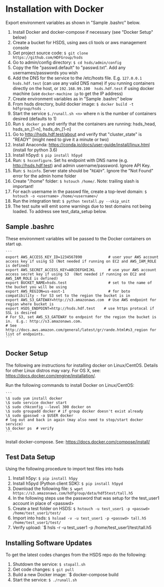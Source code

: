 Installation with Docker
========================

Export environment variables as shown in "Sample .bashrc" below.

1. Install Docker and docker-compose if necessary (see "Docker Setup" below)
2. Create a bucket for HSDS, using aws cli tools or aws management console
3. Get project source code: `$ git clone https://github.com/HDFGroup/hsds`
4. Go to admin/config directory: `$ cd hsds/admin/config`
5. Copy the file "passwd.default" to "passwd.txt".  Add any usernames/passwords you wish
6. Add the DNS for the service to the /etc/hosts file.  E.g. `127.0.0.1  hsds.hdf.test` (can use any valid DNS name) if you running containers directly on the host, or `192.168.99.100  hsds.hdf.test` if using docker machine (use `docker-machine ip` to get the IP address)
7. Create environment variables as in "Sample .bashrc" below
8. From hsds directory, build docker image:  `$ docker build -t hdfgroup/hsds .`
9. Start the service `$./runall.sh <n>` where n is the number of containers desired (defaults to 1)
10. Run `$ docker ps` and verify that the containers are running: hsds_head, hsds_sn_[1-n], hsds_dn_[1-n]
11. Go to <http://hsds.hdf.test/about> and verify that "cluster_state" is "READY" (might need to give it a minute or two)
12. Install Anaconda: <https://conda.io/docs/user-guide/install/linux.html>  (install for python 3.6)
13. Install h5pyd: `$ pip install h5pyd`
14. Run: `$ hsconfigure`.  Set hs endpoint with DNS name (e.g. <http://hsds.hdf.test>) and admin username/password.  Ignore API Key.
15. Run: `$ hsinfo`.  Server state should be "`READY`".  Ignore the "Not Found" error for the admin home folder
16. Create "/home" folder: `$ hstouch /home/`.  Note: trailing slash is important!
17. For each username in the passwd file, create a top-level domain: `$ hstouch -o <username> /home/<username>/`
18. Run the integration test: `$ python testall.py --skip_unit`
19. The test suite will emit some warnings due to test domains not being loaded.  To address see test_data_setup below.

Sample .bashrc
--------------

These environment variables will be passed to the Docker containers on start up.

    ```
    export AWS_ACCESS_KEY_ID=1234567890            # user your AWS account access key if using S3 (Not needed if running on EC2 and AWS_IAM_ROLE is defined)
    export AWS_SECRET_ACCESS_KEY=ABCDEFGHIJKL      # use your AWS account access secret key if using S3  (Not needed if running on EC2 and AWS_IAM_ROLE is defined)
    export BUCKET_NAME=hsds.test                   # set to the name of the bucket you will be using
    export AWS_REGION=us-east-1                    # for boto compatibility - for S3 set to the region the bucket is in
    export AWS_S3_GATEWAY=http://s3.amazonaws.com  # Use AWS endpoint for region where bucket is
    export HSDS_ENDPOINT=http://hsds.hdf.test    # use https protocal if SSL is desired
    # For S3, set AWS_S3_GATEWAY to endpoint for the region the bucket is in.  E.g.: http://s3.amazonaws.com.
    # See http://docs.aws.amazon.com/general/latest/gr/rande.html#s3_region for list of endpoints.
    ```

Docker Setup
------------

The following are instructions for installing docker on Linux/CentOS.  Details for other Linux distros
may vary.  For OS X, see: <https://docs.docker.com/engine/installation/>.

Run the following commands to install Docker on Linux/CentOS:

    ```
    \$ sudo yum install docker
    \$ sudo service docker start
    \$ sudo chkconfig --level 300 docker on
    \$ sudo groupadd docker # if group docker doesn't exist already
    \$ sudo gpasswd -a $USER docker
    # log out and back in again (may also need to stop/start docker service)
    \$ docker ps  # verify
    ```

Install docker-compose.  See: <https://docs.docker.com/compose/install/>

Test Data Setup
---------------

Using the following procedure to import test files into hsds

1. Install h5py: `$ pip install h5py`
2. Install h5pyd (Python client SDK): `$ pip install h5pyd`
3. Download the following file: `$ wget https://s3.amazonaws.com/hdfgroup/data/hdf5test/tall.h5`
4. In the following steps use the password that was setup for the test_user1 account in place of \<passwd\>
5. Create a test folder on HSDS: `$ hstouch -u test_user1 -p <passwd> /home/test_user1/test/` 
6. Import into hsds: `$ hsload -v -u test_user1 -p <passwd> tall.h5 /home/test_user1/test/`
7. Verify upload: `$ hsls -r -u test_user1 -p <passwd> /home/test_user1/test/tall.h5

Installing Software Updates
---------------------------

To get the latest codes changes from the HSDS repo do the following:

1. Shutdown the service: `$ stopall.sh`
2. Get code changes: `$ git pull`
3. Build a new Docker image: `$ docker-compose build
4. Start the service: `$ ./runall.sh`
